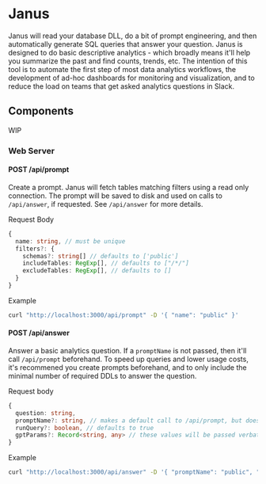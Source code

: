 # Janus

Janus will read your database DLL, do a bit of prompt engineering, and then automatically generate SQL queries that answer your question. Janus is designed to do basic descriptive analytics - which broadly means it'll help you summarize the past and find counts, trends, etc. The intention of this tool is to automate the first step of most data analytics workflows, the development of ad-hoc dashboards for monitoring and visualization, and to reduce the load on teams that get asked analytics questions in Slack. 

## Components
WIP

### Web Server

#### POST /api/prompt 

Create a prompt. Janus will fetch tables matching filters using a read only connection. The prompt will be saved to disk and used on calls to `/api/answer`, if requested. See `/api/answer` for more details.

Request Body

```typescript
{
  name: string, // must be unique 
  filters?: {
    schemas?: string[] // defaults to ['public']
    includeTables: RegExp[], // defaults to ["/*/"]
    excludeTables: RegExp[], // defaults to [] 
  }
}
```

Example

```sh
curl "http://localhost:3000/api/prompt" -D '{ "name": "public" }'
```

#### POST /api/answer

Answer a basic analytics question. If a `promptName` is not passed, then it'll call `/api/prompt` beforehand. To speed up queries and lower usage costs, it's recommened you create prompts beforehand, and to only include
the minimal number of required DDLs to answer the question.

Request body

```typescript
{
  question: string,
  promptName?: string, // makes a default call to /api/prompt, but doesn't persist the result.
  runQuery?: boolean, // defaults to true 
  gptParams?: Record<string, any> // these values will be passed verbatim to GPT 
}
```

Example

```sh
curl "http://localhost:3000/api/answer" -D '{ "promptName": "public", "question": "How many assignments were created in the last 24 hours for userId 'danny'" }'
```
